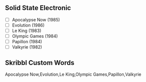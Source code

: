 ## Solid State Electronic
- [ ] Apocalypse Now (1985)
- [ ] Evolution (1986)
- [ ] Le King (1983)
- [ ] Olympic Games (1984)
- [ ] Papillon (1984)
- [ ] Valkyrie (1982)
## Skribbl Custom Words
Apocalypse Now,Evolution,Le King,Olympic Games,Papillon,Valkyrie